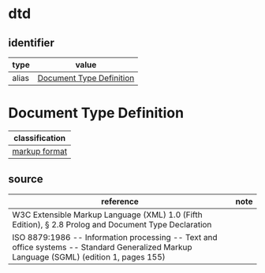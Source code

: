 # dtd

## identifier
| type              | value
| ----------------- | -----
| alias             | [Document Type Definition](#document-type-definition)

# Document Type Definition
| classification
| --------------
| [markup format](markup.md)

## source
| reference | note
| --------- | ----
| W3C Extensible Markup Language (XML) 1.0 (Fifth Edition), § 2.8 Prolog and Document Type Declaration
| ISO 8879:1986 -- Information processing -- Text and office systems -- Standard Generalized Markup Language (SGML) (edition 1, pages 155)
